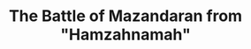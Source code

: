 ---
pid: '4'
title: The Battle of Mazandaran from "Hamzahnamah"
description: This large-scale painting depicts the Battle of Mazandaran, an event
  in the Persian romance of the mythical adventures and battles of Amir Hamzah, the
  uncle of the Prophet Muhammad, recorded in the famous Hamzahnamah (Book of Hamzah).
  The Hamzahnamah was begun around 1564 under the sponsorship of the Mughal emperor
  Akbar (ruled 1556‒1605) and was completed in approximately 15 years. This painting
  is number 38 in the seventh volume of the Hamzahnamah, as inscribed between the
  legs of the man in the bottom center. It depicts a battle scene in which the protagonists
  Khwajah ʻUmar and Hamzah, nicknamed Sahib Qiran (Owner of the Epochs), and their
  armies engage in a fierce battle. Originally, the faces were depicted, subsequently
  erased by iconoclasts, and repainted in more recent times. Only the face of the
  groom wearing an orange turban in the center of the left edge has been left untouched.
  Immediately above this figure, a soldier in a studded gold tunic has a disjointed
  face, revealing how an old border was removed and faces retouched. Approximately
  50 painters worked on the project under the supervision of the famous artists Mir
  Sayyid ʻAli and ʻAbd al-Samad, who both had worked circa 1522‒35 on the royal Shahnamah
  of the Safavid ruler Shah Tahmasp. Although a number of the paintings are linked
  to specific artists, this particular one does not bear an attribution mark. The
  large-scale text panel on the verso describes the Battle of Mazandaran. The text
  is executed in black nastaʻliq script on a large beige sheet of paper that bears
  substantial water damage. The last three lines also exhibit the crowded writing
  that is seen frequently in the manuscript as the scribe or scribes struggled to
  fit the complete the narrative account on each text page.
artist: Abd al-Samad, Mīr Saiyid ʿAlī
_date: 550-620
language: Persian
location: Central and South Asia
current_location: Library of Congress
object_type: manuscript
source: https://www.wdl.org/en/item/7012/#q=shahnamah&qla=en
manifest: https://www.wdl.org/en/item/7012/iiif/manifest.json
permalink: "/loc/4/"
layout: iiif-image-page
---
